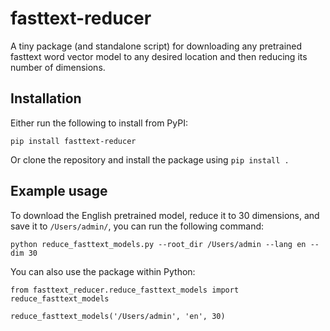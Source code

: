 # fasttext-reducer
A tiny package (and standalone script) for downloading any pretrained fasttext word vector model to any desired location and then reducing its number of dimensions.

## Installation
Either run the following to install from PyPI:
```
pip install fasttext-reducer
```

Or clone the repository and install the package using `pip install .`

## Example usage
To download the English pretrained model, reduce it to 30 dimensions, and save it to `/Users/admin/`, you can run the following command:
```
python reduce_fasttext_models.py --root_dir /Users/admin --lang en --dim 30
```
You can also use the package within Python:
```
from fasttext_reducer.reduce_fasttext_models import reduce_fasttext_models

reduce_fasttext_models('/Users/admin', 'en', 30)
```
